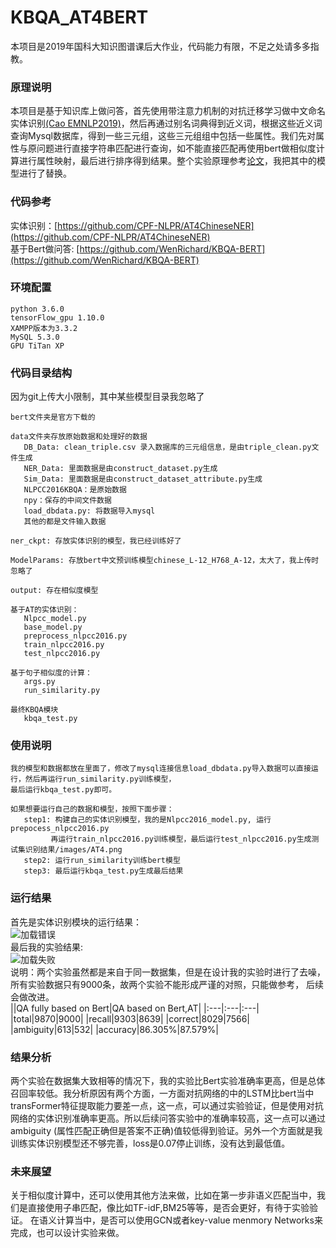 # KBQA_AT4BERT
   本项目是2019年国科大知识图谱课后大作业，代码能力有限，不足之处请多多指教。
   
### 原理说明
  本项目是基于知识库上做问答，首先使用带注意力机制的对抗迁移学习做中文命名实体识别[(Cao EMNLP2019)]( http://aclweb.org/anthology/D18-1017)，然后再通过别名词典得到近义词，根据这些近义词查询Mysql数据库，得到一些三元组，这些三元组组中包括一些属性。我们先对属性与原问题进行直接字符串匹配进行查询，如不能直接匹配再使用bert做相似度计算进行属性映射，最后进行排序得到结果。整个实验原理参考[论文](http://www.doc88.com/p-9095635489643.html)，我把其中的模型进行了替换。
 
### 代码参考
  实体识别：[https://github.com/CPF-NLPR/AT4ChineseNER](https://github.com/CPF-NLPR/AT4ChineseNER)<br/>
  基于Bert做问答: [https://github.com/WenRichard/KBQA-BERT](https://github.com/WenRichard/KBQA-BERT)

### 环境配置
   ```
   python 3.6.0
   tensorFlow_gpu 1.10.0
   XAMPP版本为3.3.2
   MySQL 5.3.0
   GPU TiTan XP
   ```

### 代码目录结构
   因为git上传大小限制，其中某些模型目录我忽略了<br/>
   ```
   bert文件夹是官方下载的
   
   data文件夹存放原始数据和处理好的数据
      DB_Data: clean_triple.csv 录入数据库的三元组信息，是由triple_clean.py文件生成
      NER_Data: 里面数据是由construct_dataset.py生成
      Sim_Data: 里面数据是由construct_dataset_attribute.py生成
      NLPCC2016KBQA：是原始数据
      npy：保存的中间文件数据
      load_dbdata.py: 将数据导入mysql
      其他的都是文件输入数据
   
   ner_ckpt: 存放实体识别的模型，我已经训练好了
   
   ModelParams: 存放bert中文预训练模型chinese_L-12_H768_A-12，太大了，我上传时忽略了
   
   output: 存在相似度模型
   
   基于AT的实体识别：
      Nlpcc_model.py 
      base_model.py
      preprocess_nlpcc2016.py
      train_nlpcc2016.py
      test_nlpcc2016.py
      
   基于句子相似度的计算：
      args.py
      run_similarity.py
   
   最终KBQA模块
      kbqa_test.py
   ```
 ### 使用说明
   ```
   我的模型和数据都放在里面了，修改了mysql连接信息load_dbdata.py导入数据可以直接运行，然后再运行run_similarity.py训练模型，
   最后运行kbqa_test.py即可。
   
   如果想要运行自己的数据和模型，按照下面步骤：
      step1: 构建自己的实体识别模型，我的是Nlpcc2016_model.py, 运行prepocess_nlpcc2016.py
            再运行train_nlpcc2016.py训练模型，最后运行test_nlpcc2016.py生成测试集识别结果/images/AT4.png
      step2: 运行run_similarity训练bert模型
      step3: 最后运行kbqa_test.py生成最后结果
   ```
  ### 运行结果
   首先是实体识别模块的运行结果：<br/>
   ![加载错误](https://github.com/yeweiyangxinci/KBQA_AT4BERT/blob/master/images/AT4.png)<br/>
   最后我的实验结果:<br/>
   ![加载失败](https://github.com/yeweiyangxinci/KBQA_AT4BERT/blob/master/images/kbqa.png)<br/>
   说明：两个实验虽然都是来自于同一数据集，但是在设计我的实验时进行了去噪，所有实验数据只有9000条，故两个实验不能形成严谨的对照，只能做参考，
   后续会做改进。<br/>
   ||QA fully based on Bert|QA based on Bert,AT|
   |:---|:---|:---|
   |total|9870|9000|
   |recall|9303|8639|
   |correct|8029|7566|
   |ambiguity|613|532|
   |accuracy|86.305%|87.579%|
   ### 结果分析
   两个实验在数据集大致相等的情况下，我的实验比Bert实验准确率更高，但是总体召回率较低。我分析原因有两个方面，一方面对抗网络的中的LSTM比bert当中    transFormer特征提取能力要差一点，这一点，可以通过实验验证，但是使用对抗网络的实体识别准确率更高。所以后续问答实验中的准确率较高，这一点可以通过      ambiguity (属性匹配正确但是答案不正确)值较低得到验证。另外一个方面就是我训练实体识别模型还不够完善，loss是0.07停止训练，没有达到最低值。
   
   ### 未来展望
   关于相似度计算中，还可以使用其他方法来做，比如在第一步非语义匹配当中，我们是直接使用子串匹配，像比如TF-idF,BM25等等，是否会更好，有待于实验验证。    在语义计算当中，是否可以使用GCN或者key-value menmory Networks来完成，也可以设计实验来做。
  
